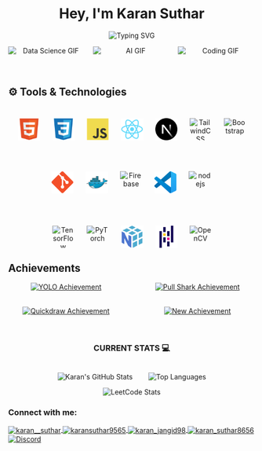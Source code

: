 <h1 align="center">Hey, I'm Karan Suthar</h1>

<p align="center">
  <img src="https://readme-typing-svg.demolab.com?font=Fira+Code&weight=600&size=28&duration=4000&pause=1000&color=d1ff33&center=true&vCenter=true&width=435&lines=MAKING+DATA+WORK+SMARTER" alt="Typing SVG" />
</p> 

<div align="center">
  <div style="display: flex; justify-content: space-between; gap: 15px;">
    <img align="left" src="https://media2.giphy.com/media/v1.Y2lkPTc5MGI3NjExdzRmNmo5YWtzcDY2dmdqN3Ewa200Y2Y0ZTR5amI5MnRmbTRqNzcyZiZlcD12MV9naWZzX3NlYXJjaCZjdD1n/78XCFBGOlS6keY1Bil/giphy.webp" alt="Data Science GIF" width="220" />
    <img src="https://media0.giphy.com/media/5EOYACH9SWWA45b4Bp/giphy.webp?cid=ecf05e471k26lj45liuyoud7otvhga4zqgaa7wtlr1aj73zn&ep=v1_gifs_search&rid=giphy.webp&ct=g" alt="AI GIF" width="220" />
    <img align="right" src="https://user-images.githubusercontent.com/74038190/212284145-bf2c01a8-c448-4f1a-b911-996024c84606.gif" alt="Coding GIF" width="220" />
  </div>
</div>

<br/>
<br/>



  <!-- 🧰 Tools & Technologies -->
  <div style="flex: 1 1 600px;">
    <h2 align="left">⚙️ Tools & Technologies</h2>
    <div style="display: flex; flex-wrap: wrap; justify-content: center; gap: 40px;">

    
<div style="flex: 1 1 260px; text-align: center;">
  <h3></h3> <!-- Add this -->
  <div style="display: flex; flex-wrap: wrap; gap: 25px; justify-content: center;">
    <img src="https://raw.githubusercontent.com/devicons/devicon/master/icons/html5/html5-original.svg" width="45" height="45" alt="HTML5"/>
    <img src="https://raw.githubusercontent.com/devicons/devicon/master/icons/css3/css3-original.svg" width="45" height="45" alt="CSS3"/>
    <img src="https://raw.githubusercontent.com/devicons/devicon/master/icons/javascript/javascript-original.svg" width="45" height="45" alt="JavaScript"/>
    <img src="https://raw.githubusercontent.com/devicons/devicon/master/icons/react/react-original.svg" width="45" height="45" alt="React"/>
    <img src="https://raw.githubusercontent.com/devicons/devicon/master/icons/nextjs/nextjs-original.svg" width="45" height="45" alt="Next.js"/>
    <img src="https://res.cloudinary.com/dx9bvma03/image/upload/v1759593077/Tailwind_CSS_ulh9aq.png" width="45" height="45" alt="TailwindCSS"/>
    <img src="https://res.cloudinary.com/dx9bvma03/image/upload/v1759593475/Material_UI_ozrck9.png" width="45" height="45" alt="Bootstrap"/>
  </div>
</div>

<!-- Backend & Databases -->
<div style="flex: 1 1 260px; text-align: center;">
  <h3></h3> <!-- Add this -->
  <div style="display: flex; flex-wrap: wrap; gap: 25px; justify-content: center;">
    <img src="https://raw.githubusercontent.com/devicons/devicon/master/icons/git/git-original.svg" width="45" height="45" alt="MySQL"/>
    <img src="https://raw.githubusercontent.com/devicons/devicon/master/icons/docker/docker-original.svg" width="45" height="45" alt="MongoDB"/>
    <img src="https://www.vectorlogo.zone/logos/firebase/firebase-icon.svg" width="45" height="45" alt="Firebase"/>
    <img src="https://raw.githubusercontent.com/devicons/devicon/master/icons/vscode/vscode-original.svg" width="45" height="45" alt="vscode"/>
    <img src="https://res.cloudinary.com/dx9bvma03/image/upload/v1759593534/nodejs_bb1yka.png" width="48" height="48" alt="nodejs"/>
  </div>
</div>

<!-- AI / ML -->
<div style="flex: 1 1 260px; text-align: center;">
  <h3></h3> <!-- Add this -->
  <div style="display: flex; flex-wrap: wrap; gap: 25px; justify-content: center;">
    <img src="https://www.vectorlogo.zone/logos/tensorflow/tensorflow-icon.svg" width="45" height="45" alt="TensorFlow"/>
    <img src="https://www.vectorlogo.zone/logos/pytorch/pytorch-icon.svg" width="45" height="45" alt="PyTorch"/>
    <img src="https://raw.githubusercontent.com/devicons/devicon/master/icons/numpy/numpy-original.svg" width="45" height="45" alt="NumPy"/>
    <img src="https://raw.githubusercontent.com/devicons/devicon/master/icons/pandas/pandas-original.svg" width="45" height="45" alt="Pandas"/>
    <img src="https://res.cloudinary.com/dx9bvma03/image/upload/v1759593674/opencv_logo_icon_170887_qniyu7.png" width="45" height="45" alt="OpenCV"/>
  </div>
</div>

    
  </div>

  <!-- 🏆 Achievements -->
  <div style="flex: 1 1 400px;">
    <h2 align="left"> Achievements</h2>
    <div align="center" style="
      display: grid;
      grid-template-columns: repeat(auto-fit, minmax(150px, 1fr));
      gap: 2rem;
      justify-items: center;
      margin: 1rem 0;
    ">
      <a href="https://github.com/KaranJangid8656?achievement=yolo&tab=achievements" target="_blank">
        <img src="https://res.cloudinary.com/dx9bvma03/image/upload/v1759590527/yolo-default-be0bbff04951_aimwow.png" alt="YOLO Achievement" width="150" />
      </a>
      <a href="https://github.com/KaranJangid8656?achievement=pull-shark&tab=achievements" target="_blank">
        <img src="https://res.cloudinary.com/dx9bvma03/image/upload/v1759590531/pull-shark-default-498c279a747d_njfojh.png" alt="Pull Shark Achievement" width="150" />
      </a>
      <a href="https://github.com/KaranJangid8656?achievement=quickdraw&tab=achievements" target="_blank">
        <img src="https://res.cloudinary.com/dx9bvma03/image/upload/v1759590537/quickdraw-default--light-8f798b35341a_ji1xux.png" alt="Quickdraw Achievement" width="150" />
      </a>
      <a href="#" target="_blank">
        <img src="https://res.cloudinary.com/dx9bvma03/image/upload/v1759594383/lg2550_qkux9f.png" alt="New Achievement" width="150" />
      </a>
    </div>
  </div>
</div>

<br/>
<h3 align="center">CURRENT STATS 💻</h3>
<br>

<div align="center" style="display: flex; justify-content: center; flex-wrap: wrap; gap: 2rem;">
  <img src="https://github-readme-stats.vercel.app/api?username=KaranJangid8656&show_icons=true&theme=react&hide_border=true&hide_rank=true&hide=prs,issues,contribs&show=reviews,discussions_started,discussions_answered" alt="Karan's GitHub Stats" style="max-width: 100%;" />
  <img src="https://github-readme-stats.vercel.app/api/top-langs/?username=KaranJangid8656&layout=compact&theme=react&hide_border=true" alt="Top Languages" style="max-width: 100%;" />
</div>

<p align="center">
  <img src="https://leetcard.jacoblin.cool/Karan_Suthar8656?theme=dark&font=Baloo%202" alt="LeetCode Stats" />
</p>

<h3 align="left">Connect with me:</h3>
<p align="left">
  <a href="https://twitter.com/karan__suthar" target="blank">
    <img align="center" src="https://raw.githubusercontent.com/rahuldkjain/github-profile-readme-generator/master/src/images/icons/Social/twitter.svg" alt="karan__suthar" height="30" width="40" />
  </a>
  <a href="https://linkedin.com/in/karansuthar9565" target="blank">
    <img align="center" src="https://raw.githubusercontent.com/rahuldkjain/github-profile-readme-generator/master/src/images/icons/Social/linked-in-alt.svg" alt="karansuthar9565" height="30" width="40" />
  </a>
  <a href="https://instagram.com/karan_jangid98" target="blank">
    <img align="center" src="https://raw.githubusercontent.com/rahuldkjain/github-profile-readme-generator/master/src/images/icons/Social/instagram.svg" alt="karan_jangid98" height="30" width="40" />
  </a>
  <a href="https://www.leetcode.com/karan_suthar8656" target="blank">
    <img align="center" src="https://raw.githubusercontent.com/rahuldkjain/github-profile-readme-generator/master/src/images/icons/Social/leet-code.svg" alt="karan_suthar8656" height="30" width="40" />
  </a>
  <a href="https://discord.com/users/1304444059342995536" target="blank">
    <img align="center" src="https://www.svgrepo.com/show/353655/discord-icon.svg" alt="Discord" height="30" width="40" />
  </a>
</p>
